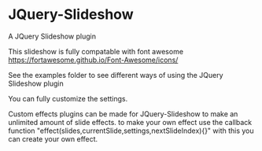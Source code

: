 # JQuery-Slideshow
A JQuery Slideshow plugin

This slideshow is fully compatable with font awesome
https://fortawesome.github.io/Font-Awesome/icons/

See the examples folder to see different ways of using the JQuery Slideshow plugin

You can fully customize the settings.


Custom effects plugins can be made for JQuery-Slideshow to make an unlimited amount of slide effects.
to make your own effect use the callback function "effect(slides,currentSlide,settings,nextSlideIndex){}"
with this you can create your own effect. 

